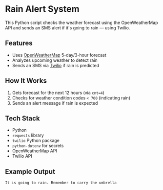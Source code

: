 # Rain Alert System

This Python script checks the weather forecast using the OpenWeatherMap API and sends an SMS alert if it's going to rain — using Twilio.

## Features

- Uses [OpenWeatherMap](https://openweathermap.org/forecast5) 5-day/3-hour forecast
- Analyzes upcoming weather to detect rain
- Sends an SMS via [Twilio](https://www.twilio.com/) if rain is predicted

## How It Works

1. Gets forecast for the next 12 hours (via `cnt=4`)
2. Checks for weather condition codes `< 700` (indicating rain)
3. Sends an alert message if rain is expected

## Tech Stack

- Python
- `requests` library
- `twilio` Python package
- `python-dotenv` for secrets
- OpenWeatherMap API
- Twilio API

## Example Output

```bash
It is going to rain. Remember to carry the umbrella
